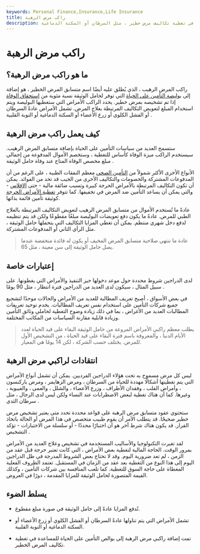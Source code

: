 ```yaml
---
keywords: Personal Finance,Insurance,Life Insurance
title: راكب مرض الرهبة
description: تتم إضافة متسابق مرض مخيف إلى بوليصة التأمين على الحياة للمساعدة في تغطية تكاليف مرض خطير ، مثل السرطان أو السكتة الدماغية.
---
```


# راكب مرض الرهبة
## ما هو راكب مرض الرهبة؟

راكب المرض الرهيب ، الذي يُطلق عليه أيضًا اسم متسابق المرض الخطير ، هو إضافة إلى [بوليصة التأمين على الحياة](/lifeinsurance) التي توفر لحامل الوثيقة نسبة مئوية من [استحقاق الوفاة](/deathbenefit) إذا تم تشخيصه بمرض خطير. يحدد الراكب الأمراض التي ستغطيها البوليصة ويتم استخدام المبلغ لتعويض التكاليف المرتبطة بعلاج المرض. تشمل الأمراض عادةً السرطان أو الفشل الكلوي أو زرع الأعضاء أو السكتة الدماغية أو النوبة القلبية .

## كيف يعمل راكب مرض الرهبة

ستسمح العديد من سياسات التأمين على الحياة بإضافة متسابق المرض الرهيب. سيستخدم الراكب ميزة الوفاة كأساس للتغطية ، وستخصم الأموال المدفوعة من إجمالي مبلغ مخصص الوفاة المتاح عند وفاة حامل الوثيقة .

الأنواع الأخرى الأكثر شمولاً من [التأمين الصحي](/healthinsurance) معظم النفقات الطبية ، على الرغم من أن المدفوعات المشتركة والخصومات والتكاليف الأخرى من الجيب قد تحد من الفوائد. يمكن أن تكون التكاليف المرتبطة بالأمراض الحرجة كبيرة وتسبب ضائقة مالية - حتى [الإفلاس](/bankruptcy) - والتي يمكن أن يساعد التأمين ضد المرض في تخفيفها. كما تتوفر [تغطية الأمراض الحرجة](/catastrophic-illness-insurance) كوثيقة تأمين قائمة بذاتها.

عادةً ما تُستخدم الأموال من متسابق المرض الرهيب لتعويض التكاليف المرتبطة بالعلاج الطبي للمرض. عادةً ما يكون دفع تعويضات البوليصة مبلغًا مقطوعًا ولكن قد يتم تنظيمه لدفع دخل شهري منتظم. يمكن أن تغطي المزايا التكاليف التي يتحملها حامل الوثيقة ، مثل الرأي الثاني أو المدفوعات المشتركة.

> عادة ما تنتهي صلاحية متسابق المرض المخيف أو يكون له فائدة منخفضة عندما يصل حامل الوثيقة إلى سن معينة ، مثل 65.

>

## إعتبارات خاصة

لدى الدراجين شروط محددة حول موعد دخولها حيز التنفيذ والأمراض التي يغطونها. على سبيل المثال ، سيكون لدى العديد من الدراجين فترة انتظار ، مثل 90 يومًا .

في بعض الأسواق ، أصبح تعريف المطالبة للعديد من الأمراض والحالات موحدًا لتشجيع جميع شركات التأمين على استخدام نفس تعريف المطالبات. يخدم توحيد تعريفات المطالبات العديد من الأغراض ، بما في ذلك زيادة وضوح التغطية لحاملي وثائق التأمين وزيادة قابلية مقارنة السياسات من المكاتب المختلفة.

> يطلب معظم راكبي الأمراض المروعة من حامل الوثيقة البقاء على قيد الحياة لعدد الأيام الدنيا ، والمعروفة باسم فترة البقاء على قيد الحياة ، من التشخيص الأول للمرض. يختلف حسب الشركة ، لكن 14 يومًا هي المعيار.

>

## انتقادات لراكبي مرض الرهبة

ليس كل مرض مسموح به تحت هؤلاء الدراجين الفرديين. يمكن أن تشمل أنواع الأمراض التي يتم تغطيتها أشكالًا مهددة للحياة من السرطان ، ومرض الزهايمر ، ومرض باركنسون ، وأمراض القلب ، وفقدان الأطراف ، وزرع الأعضاء ، والشلل ، والعمى ، والغيبوبة ، وغيرها. كما أن هناك تغطية لبعض الاضطرابات عند النساء ولكن ليس لدى الرجال ، مثل سرطان الثدي .

ستحتوي عقود متسابق مرض الرهبة على قواعد محددة تحدد متى يعتبر تشخيص مرض خطير صحيحًا. قد يتطلب الأمر أن يقوم طبيب متخصص في هذا المرض أو الحالة باتخاذ القرار. قد يكون هناك شرط آخر هو أن اختبارًا محددًا - أو سلسلة من الاختبارات - تؤكد التشخيص .

لقد تغيرت التكنولوجيا والأساليب المستخدمة في تشخيص وعلاج العديد من الأمراض بمرور الوقت. الحاجة المالية لتغطية بعض الأمراض ، التي كانت تعتبر حرجة قبل عقد من الزمن ، لم تعد ضرورية اليوم. وقد لا تحتاج بعض الشروط المدرجة في ظل الدراجين اليوم إلى هذا النوع من التغطية بعد عقد من الزمان في المستقبل. تعتمد الظروف الفعلية المغطاة على حاجة السوق للتغطية. كما تلعب المنافسة بين شركات التأمين ، وكذلك القيمة المتصورة لحامل الوثيقة للمزايا المقدمة ، دورًا في العروض.

## يسلط الضوء

- تُدفع المزايا عادةً إلى حامل الوثيقة في صورة مبلغ مقطوع.

- تشمل الأمراض التي يتم تناولها عادةً السرطان أو الفشل الكلوي أو زرع الأعضاء أو السكتة الدماغية أو النوبة القلبية.

- تمت إضافة راكبي مرض الرهبة إلى بوالص التأمين على الحياة للمساعدة في تغطية تكاليف المرض الخطير.

